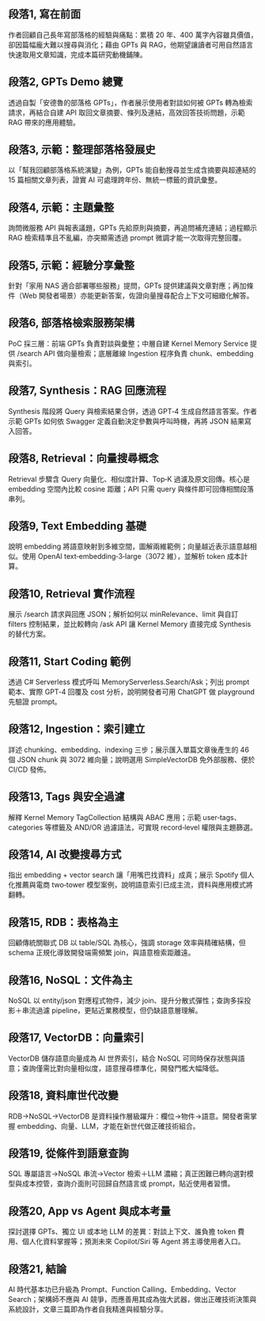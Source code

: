 ## 段落1, 寫在前面  
作者回顧自己長年寫部落格的經驗與痛點：累積 20 年、400 萬字內容雖具價值，卻因篇幅龐大難以搜尋與消化；藉由 GPTs 與 RAG，他期望讓讀者可用自然語言快速取用文章知識，完成本篇研究動機鋪陳。

## 段落2, GPTs Demo 總覽  
透過自製「安德魯的部落格 GPTs」，作者展示使用者對談如何被 GPTs 轉為檢索請求，再結合自建 API 取回文章摘要、條列及連結，高效回答技術問題，示範 RAG 帶來的應用體驗。

## 段落3, 示範：整理部落格發展史  
以「幫我回顧部落格系統演變」為例，GPTs 能自動搜尋並生成含摘要與超連結的 15 篇相關文章列表，證實 AI 可處理跨年份、無統一標籤的資訊彙整。

## 段落4, 示範：主題彙整  
詢問微服務 API 與報表議題，GPTs 先給原則與摘要，再追問補充連結；過程顯示 RAG 檢索精準且不亂編，亦突顯需透過 prompt 微調才能一次取得完整回覆。

## 段落5, 示範：經驗分享彙整  
針對「家用 NAS 適合部署哪些服務」提問，GPTs 提供建議與文章對應；再加條件（Web 開發者場景）亦能更新答案，佐證向量搜尋配合上下文可細緻化解答。

## 段落6, 部落格檢索服務架構  
PoC 採三層：前端 GPTs 負責對談與彙整；中層自建 Kernel Memory Service 提供 /search API 做向量檢索；底層離線 Ingestion 程序負責 chunk、embedding 與索引。

## 段落7, Synthesis：RAG 回應流程  
Synthesis 階段將 Query 與檢索結果合併，透過 GPT‑4 生成自然語言答案。作者示範 GPTs 如何依 Swagger 定義自動決定參數與呼叫時機，再將 JSON 結果寫入回答。

## 段落8, Retrieval：向量搜尋概念  
Retrieval 步驟含 Query 向量化、相似度計算、Top‑K 過濾及原文回傳。核心是 embedding 空間內比較 cosine 距離；API 只需 query 與條件即可回傳相關段落串列。

## 段落9, Text Embedding 基礎  
說明 embedding 將語意映射到多維空間，圖解兩維範例；向量越近表示語意越相似。使用 OpenAI text‑embedding‑3‑large（3072 維），並解析 token 成本計算。

## 段落10, Retrieval 實作流程  
展示 /search 請求與回應 JSON；解析如何以 minRelevance、limit 與自訂 filters 控制結果，並比較轉向 /ask API 讓 Kernel Memory 直接完成 Synthesis 的替代方案。

## 段落11, Start Coding 範例  
透過 C# Serverless 模式呼叫 MemoryServerless.Search/Ask；列出 prompt 範本、實際 GPT‑4 回覆及 cost 分析，說明開發者可用 ChatGPT 做 playground 先驗證 prompt。

## 段落12, Ingestion：索引建立  
詳述 chunking、embedding、indexing 三步；展示匯入單篇文章後產生的 46 個 JSON chunk 與 3072 維向量；說明選用 SimpleVectorDB 免外部服務、便於 CI/CD 發佈。

## 段落13, Tags 與安全過濾  
解釋 Kernel Memory TagCollection 結構與 ABAC 應用；示範 user‑tags、categories 等標籤及 AND/OR 過濾語法，可實現 record‑level 權限與主題篩選。

## 段落14, AI 改變搜尋方式  
指出 embedding + vector search 讓「用嘴巴找資料」成真；展示 Spotify 個人化推薦與電商 two‑tower 模型案例，說明語意索引已成主流，資料與應用模式將翻轉。

## 段落15, RDB：表格為主  
回顧傳統關聯式 DB 以 table/SQL 為核心，強調 storage 效率與精確結構，但 schema 正規化導致開發端需頻繁 join，與語意檢索距離遠。

## 段落16, NoSQL：文件為主  
NoSQL 以 entity/json 對應程式物件，減少 join、提升分散式彈性；查詢多採投影＋串流過濾 pipeline，更貼近業務模型，但仍缺語意層理解。

## 段落17, VectorDB：向量索引  
VectorDB 儲存語意向量成為 AI 世界索引，結合 NoSQL 可同時保存狀態與語意；查詢僅需比對向量相似度，語意搜尋標準化，開發門檻大幅降低。

## 段落18, 資料庫世代改變  
RDB→NoSQL→VectorDB 是資料操作層級躍升：欄位→物件→語意。開發者需掌握 embedding、向量、LLM，才能在新世代做正確技術組合。

## 段落19, 從條件到語意查詢  
SQL 專屬語言→NoSQL 串流→Vector 檢索＋LLM 濃縮；真正困難已轉向選對模型與成本控管，查詢介面則可回歸自然語言或 prompt，貼近使用者習慣。

## 段落20, App vs Agent 與成本考量  
探討選擇 GPTs、獨立 UI 或本地 LLM 的差異：對談上下文、誰負擔 token 費用、個人化資料掌握等；預測未來 Copilot/Siri 等 Agent 將主導使用者入口。

## 段落21, 結論  
AI 時代基本功已升級為 Prompt、Function Calling、Embedding、Vector Search；架構師不應與 AI 競爭，而應善用其成為強大武器，做出正確技術決策與系統設計，文章三篇即為作者自我精進與經驗分享。